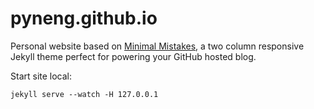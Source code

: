# pyneng.github.io
Personal website based on [Minimal Mistakes](https://github.com/mmistakes/minimal-mistakes), a two column responsive Jekyll theme perfect for powering your GitHub hosted blog.


Start site local:
```
jekyll serve --watch -H 127.0.0.1
```
